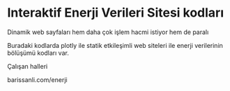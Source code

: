 # Interaktif Enerji Verileri Sitesi kodları

Dinamik web sayfaları hem daha çok işlem hacmi istiyor hem de paralı

Buradaki kodlarda plotly ile statik etkileşimli web siteleri ile enerji verilerinin bölüşümü kodları var.

Çalışan halleri

barissanli.com/enerji

